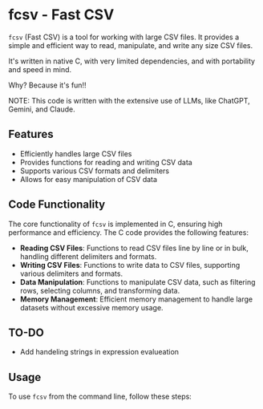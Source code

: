 # fcsv - Fast CSV

`fcsv` (Fast CSV) is a tool for working with large CSV files. It provides a simple and efficient way to read, manipulate, and write any size CSV files.

It's written in native C, with very limited dependencies, and with portability and speed in mind.

Why? Because it's fun!!

NOTE: This code is written with the extensive use of LLMs, like ChatGPT, Gemini, and Claude.

## Features

- Efficiently handles large CSV files
- Provides functions for reading and writing CSV data
- Supports various CSV formats and delimiters
- Allows for easy manipulation of CSV data

## Code Functionality

The core functionality of `fcsv` is implemented in C, ensuring high performance and efficiency. The C code provides the following features:

- **Reading CSV Files**: Functions to read CSV files line by line or in bulk, handling different delimiters and formats.
- **Writing CSV Files**: Functions to write data to CSV files, supporting various delimiters and formats.
- **Data Manipulation**: Functions to manipulate CSV data, such as filtering rows, selecting columns, and transforming data.
- **Memory Management**: Efficient memory management to handle large datasets without excessive memory usage.

## TO-DO

- Add handeling strings in expression evalueation

## Usage
To use `fcsv` from the command line, follow these steps:
